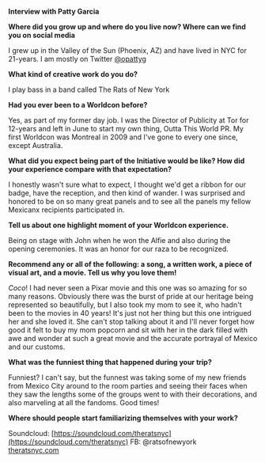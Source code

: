 **Interview with Patty Garcia**

**Where did you grow up and where do you live now? Where can we find you on social media**

I grew up in the Valley of the Sun (Phoenix, AZ) and have lived in NYC for 21-years. I am mostly on Twitter [@opattyg](https://www.twitter.com/opattyg)  

**What kind of creative work do you do?**

I play bass in a band called The Rats of New York

**Had you ever been to a Worldcon before?**

Yes, as part of my former day job. I was the Director of Publicity at Tor for 12-years and left in June to start my own thing, Outta This World PR. My first Worldcon was Montreal in 2009 and I've gone to every one since, except Australia.

**What did you expect being part of the Initiative would be like? How did your experience compare with that expectation?**

I honestly wasn't sure what to expect, I thought we'd get a ribbon for our badge, have the reception, and then kind of wander. I was surprised and honored to be on so many great panels and to see all the panels my fellow Mexicanx recipients participated in.

**Tell us about one highlight moment of your Worldcon experience.**

Being on stage with John when he won the Alfie and also during the opening ceremonies. It was an honor for our raza to be recognized.

**Recommend any or all of the following: a song, a written work, a piece of visual art, and a movie. Tell us why you love them!**

_Coco_! I had never seen a Pixar movie and this one was so amazing for so many reasons. Obviously there was the burst of pride at our heritage being represented so beautifully, but I also took my mom to see it, who hadn't been to the movies in 40 years! It's just not her thing but this one intrigued her and she loved it. She can't stop talking about it and I'll never forget how good it felt to buy my mom popcorn and sit with her in the dark filled with awe and wonder at such a great movie and the accurate portrayal of Mexico and our customs.

**What was the funniest thing that happened during your trip?**

Funniest? I can't say, but the funnest was taking some of my new friends from Mexico City around to the room parties and seeing their faces when they saw the lengths some of the groups went to with their decorations, and also marveling at all the fandoms. Good times!

**Where should people start familiarizing themselves with your work?**

Soundcloud: [https://soundcloud.com/theratsnyc](https://soundcloud.com/theratsnyc)
FB: @ratsofnewyork  
[theratsnyc.com](http://theratsnyc.com)
